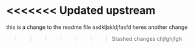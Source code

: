 <<<<<<< Updated upstream
=======
this is a change to the readme file asdkljskldjfasfd
heres another change
>>>>>>> Stashed changes
chjfghjfgh